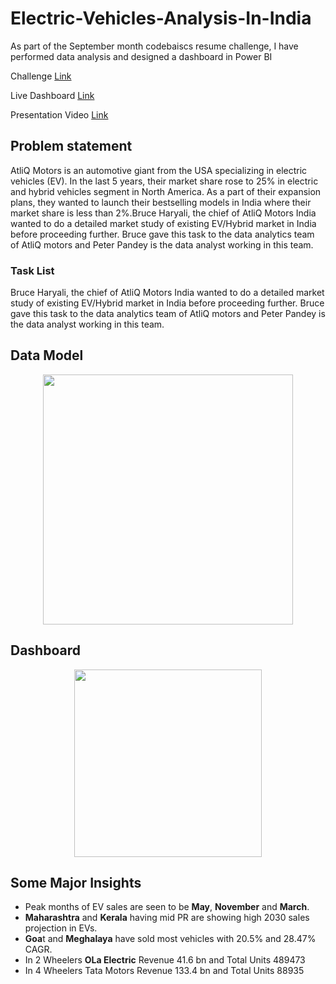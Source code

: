 # Electric-Vehicles-Analysis-In-India
As part of the September month codebaiscs resume challenge, I have performed data analysis and designed a dashboard in Power BI

Challenge [Link](https://codebasics.io/challenge/codebasics-resume-project-challenge)

Live Dashboard [Link](https://tinyurl.com/434myhfe)

Presentation Video [Link](https://youtu.be/k8y1kv17HrQ)

## Problem statement

AtliQ Motors is an automotive giant from the USA specializing in electric vehicles (EV). In the last 5 years, their market share rose to 25% in electric and hybrid vehicles segment in North America. As a part of their expansion plans, they wanted to launch their bestselling models in India where their market share is less than 2%.Bruce Haryali, the chief of AtliQ Motors India wanted to do a detailed market study of existing EV/Hybrid market in India before proceeding further. Bruce gave this task 
to the data analytics team of AtliQ motors and Peter Pandey is the data analyst working in this team.


### Task List

Bruce Haryali, the chief of AtliQ Motors India wanted to do a detailed market study of existing EV/Hybrid market in India before proceeding further. Bruce gave this task 
to the data analytics team of AtliQ motors and Peter Pandey is the data analyst working in this team.

## Data Model 

<p align="center">
  <img src="C:\Users\Ujjal Mondal\Desktop\CodeBasic\Resume Project Chanllange\New folder\Data Modelling" height="400">
</p>

## Dashboard 

<p align="center">
  <img src="C:\Users\Ujjal Mondal\Desktop\CodeBasic\Resume Project Chanllange\New folder\Data Modelling" width="300">
</p>

## Some Major Insights 

- Peak months of EV sales are seen to be **May**, **November** and **March**.
- **Maharashtra** and **Kerala** having mid PR are showing high 2030 sales projection in EVs.
- **Goa**t and **Meghalaya** have sold most vehicles with 20.5% and 28.47% CAGR.
- In 2 Wheelers **OLa Electric** Revenue 41.6 bn and Total Units 489473
- In 4 Wheelers Tata Motors Revenue 133.4 bn and Total Units 88935
